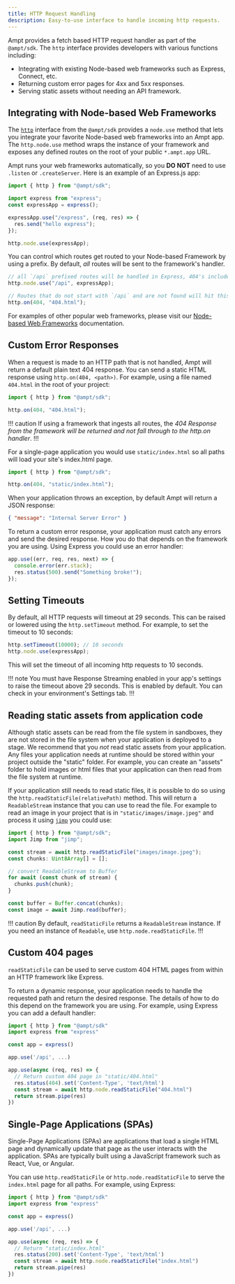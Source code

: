 ```yaml
---
title: HTTP Request Handling
description: Easy-to-use interface to handle incoming http requests.
---
```


Ampt provides a fetch based HTTP request handler as part of the `@ampt/sdk`. The `http` interface provides developers with various functions including:

- Integrating with existing Node-based web frameworks such as Express, Connect, etc.
- Returning custom error pages for 4xx and 5xx responses.
- Serving static assets without needing an API framework.

## Integrating with Node-based Web Frameworks

The [`http`](/docs/http) interface from the `@ampt/sdk` provides a `node.use` method that lets you integrate your favorite Node-based web frameworks into an Ampt app. The `http.node.use` method wraps the instance of your framework and exposes any defined routes on the root of your public `*.ampt.app` URL.

Ampt runs your web frameworks automatically, so you **DO NOT** need to use `.listen` or `.createServer`. Here is an example of an Express.js app:

```javascript title=Express.js example, copy=false
import { http } from "@ampt/sdk";

import express from "express";
const expressApp = express();

expressApp.use("/express", (req, res) => {
  res.send("hello express");
});

http.node.use(expressApp);
```

You can control which routes get routed to your Node-based Framework by using a prefix. By default, _all_ routes will be sent to the framework's handler.

```javascript title=Express.js example, copy=false
// all `/api` prefixed routes will be handled in Express, 404's included
http.node.use("/api", expressApp);

// Routes that do not start with `/api` and are not found will hit this
http.on(404, "404.html");
```

For examples of other popular web frameworks, please visit our [Node-based Web Frameworks](/docs/frameworks/node-based/) documentation.

## Custom Error Responses

When a request is made to an HTTP path that is not handled, Ampt will return a default plain text 404 response. You can send a static HTML response using `http.on(404, <path>)`. For example, using a file named `404.html` in the root of your project:

```javascript
import { http } from "@ampt/sdk";

http.on(404, "404.html");
```

!!! caution
If using a framework that ingests all routes, the _404 Response from the framework will be returned and not fall through to the http.on handler_.
!!!

For a single-page application you would use `static/index.html` so all paths will load your site's index.html page.

```javascript
import { http } from "@ampt/sdk";

http.on(404, "static/index.html");
```

When your application throws an exception, by default Ampt will return a JSON response:

```json header=false
{ "message": "Internal Server Error" }
```

To return a custom error response, your application must catch any errors and send the desired response. How you do that depends on the framework you are using. Using Express you could use an error handler:

```javascript
app.use((err, req, res, next) => {
  console.error(err.stack);
  res.status(500).send("Something broke!");
});
```

## Setting Timeouts

By default, all HTTP requests will timeout at 29 seconds. This can be raised or lowered using the `http.setTimeout` method. For example, to set the timeout to 10 seconds:

```javascript
http.setTimeout(10000); // 10 seconds
http.node.use(expressApp);
```

This will set the timeout of all incoming http requests to 10 seconds.

!!! note
You must have Response Streaming enabled in your app's settings to raise the timeout above 29 seconds. This is enabled by default. You can check in your environment's Settings tab.
!!!

## Reading static assets from application code

Although static assets can be read from the file system in sandboxes, they are not stored in the file system when your application is deployed to a stage. We recommend that you _not_ read static assets from your application. Any files your application needs at runtime should be stored within your project outside the "static" folder. For example, you can create an "assets" folder to hold images or html files that your application can then read from the file system at runtime.

If your application still needs to read static files, it is possible to do so using the `http.readStaticFile(relativePath)` method. This will return a `ReadableStream` instance that you can use to read the file. For example to read an image in your project that is in `"static/images/image.jpeg"` and process it using [`jimp`](https://github.com/jimp-dev/jimp) you could use:

```javascript
import { http } from "@ampt/sdk";
import Jimp from "jimp";

const stream = await http.readStaticFile("images/image.jpeg");
const chunks: Uint8Array[] = [];

// convert ReadableStream to Buffer
for await (const chunk of stream) {
  chunks.push(chunk);
}

const buffer = Buffer.concat(chunks);
const image = await Jimp.read(buffer);
```

!!! caution
By default, `readStaticFile` returns a `ReadableStream` instance. If you need an instance of `Readable`, use `http.node.readStaticFile`.
!!!

## Custom 404 pages

`readStaticFile` can be used to serve custom 404 HTML pages from within an HTTP framework like Express.

To return a dynamic response, your application needs to handle the requested path and return the desired response. The details of how to do this depend on the framework you are using. For example, using Express you can add a default handler:

```javascript
import { http } from "@ampt/sdk"
import express from "express"

const app = express()

app.use('/api', ...)

app.use(async (req, res) => {
  // Return custom 404 page in "static/404.html"
  res.status(404).set('Content-Type', 'text/html')
  const stream = await http.node.readStaticFile("404.html")
  return stream.pipe(res)
})
```

## Single-Page Applications (SPAs)

Single-Page Applications (SPAs) are applications that load a single HTML page and dynamically update that page as the user interacts with the application. SPAs are typically built using a JavaScript framework such as React, Vue, or Angular.

You can use `http.readStaticFile` or `http.node.readStaticFile` to serve the `index.html` page for all paths. For example, using Express:

```javascript
import { http } from "@ampt/sdk"
import express from "express"

const app = express()

app.use('/api', ...)

app.use(async (req, res) => {
  // Return "static/index.html"
  res.status(200).set('Content-Type', 'text/html')
  const stream = await http.node.readStaticFile("index.html")
  return stream.pipe(res)
})
```
